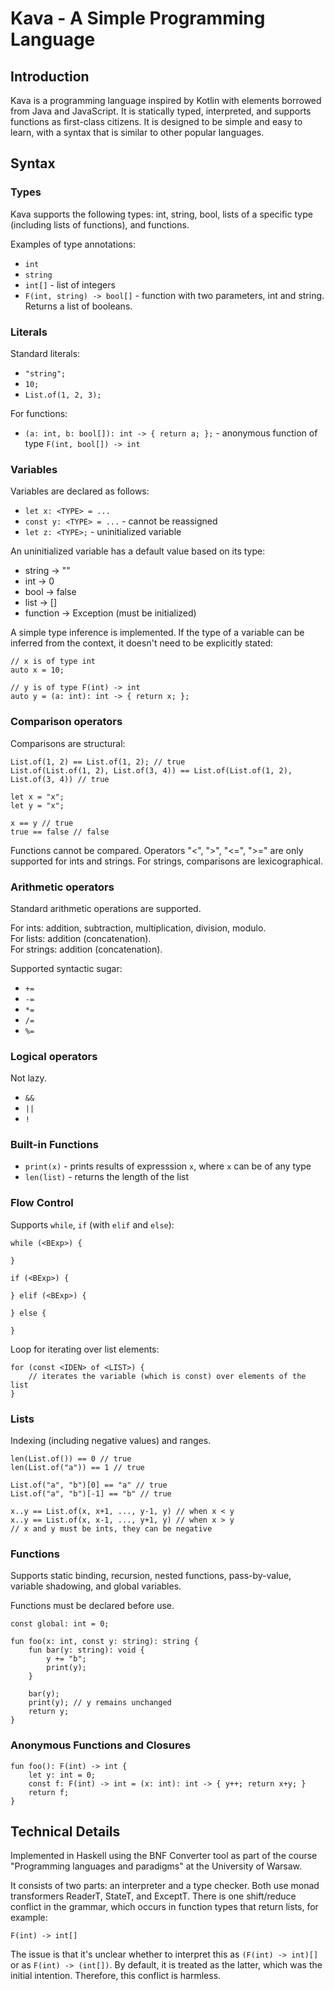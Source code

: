 # Kava - A Simple Programming Language

## Introduction

Kava is a programming language inspired by Kotlin with elements borrowed from Java and JavaScript. It is statically typed, interpreted, and supports functions as first-class citizens. It is designed to be simple and easy to learn, with a syntax that is similar to other popular languages.

## Syntax

### Types

Kava supports the following types: int, string, bool, lists of a specific type (including lists of functions), and functions.

Examples of type annotations:

- `int`
- `string`
- `int[]` - list of integers
- `F(int, string) -> bool[]` - function with two parameters, int and string. Returns a list of booleans.

### Literals

Standard literals:

- `"string";`
- `10;`
- `List.of(1, 2, 3);`

For functions:

- `(a: int, b: bool[]): int -> { return a; };` - anonymous function of type `F(int, bool[]) -> int`

### Variables

Variables are declared as follows:

- `let x: <TYPE> = ...`
- `const y: <TYPE> = ...` - cannot be reassigned
- `let z: <TYPE>;` - uninitialized variable

An uninitialized variable has a default value based on its type:

- string -> ""
- int -> 0
- bool -> false
- list -> []
- function -> Exception (must be initialized)

A simple type inference is implemented. If the type of a variable can be inferred from the context, it doesn't need to be explicitly stated:

```kava
// x is of type int
auto x = 10;

// y is of type F(int) -> int
auto y = (a: int): int -> { return x; };
```

### Comparison operators

Comparisons are structural:

```kava
List.of(1, 2) == List.of(1, 2); // true
List.of(List.of(1, 2), List.of(3, 4)) == List.of(List.of(1, 2), List.of(3, 4)) // true

let x = "x";
let y = "x";

x == y // true
true == false // false
```

Functions cannot be compared. Operators "<", ">", "<=", ">=" are only supported for ints and strings. For strings, comparisons are lexicographical.

### Arithmetic operators

Standard arithmetic operations are supported.

For ints: addition, subtraction, multiplication, division, modulo. <br>
For lists: addition (concatenation). <br>
For strings: addition (concatenation).

Supported syntactic sugar:

- `+=`
- `-=`
- `*=`
- `/=`
- `%=`

### Logical operators

Not lazy.

- `&&`
- `||`
- `!`

### Built-in Functions

- `print(x)` - prints results of expresssion `x`, where `x` can be of any type
- `len(list)` - returns the length of the list

### Flow Control

Supports `while`, `if` (with `elif` and `else`):

```kava
while (<BExp>) {

}

if (<BExp>) {

} elif (<BExp>) {

} else {

}
```

Loop for iterating over list elements:

```kava
for (const <IDEN> of <LIST>) {
    // iterates the variable (which is const) over elements of the list
}
```

### Lists

Indexing (including negative values) and ranges.

```kava
len(List.of()) == 0 // true
len(List.of("a")) == 1 // true

List.of("a", "b")[0] == "a" // true
List.of("a", "b")[-1] == "b" // true

x..y == List.of(x, x+1, ..., y-1, y) // when x < y
x..y == List.of(x, x-1, ..., y+1, y) // when x > y
// x and y must be ints, they can be negative
```

### Functions

Supports static binding, recursion, nested functions, pass-by-value, variable shadowing, and global variables.

Functions must be declared before use.

```kava
const global: int = 0;

fun foo(x: int, const y: string): string {
    fun bar(y: string): void {
        y += "b";
        print(y);
    }

    bar(y);
    print(y); // y remains unchanged
    return y;
}
```

### Anonymous Functions and Closures

```kava
fun foo(): F(int) -> int {
    let y: int = 0;
    const f: F(int) -> int = (x: int): int -> { y++; return x+y; }
    return f;
}
```

## Technical Details

Implemented in Haskell using the BNF Converter tool as part of the course "Programming languages and paradigms" at the University of Warsaw.

It consists of two parts: an interpreter and a type checker. Both use monad transformers ReaderT, StateT, and ExceptT. There is one shift/reduce conflict in the grammar, which occurs in function types that return lists, for example:

```
F(int) -> int[]
```

The issue is that it's unclear whether to interpret this as `(F(int) -> int)[]` or as `F(int) -> (int[])`. By default, it is treated as the latter, which was the initial intention. Therefore, this conflict is harmless.
